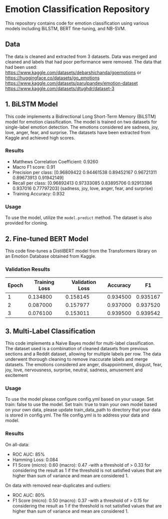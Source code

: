 # Emotion Classification Repository

This repository contains code for emotion classification using various models including BiLSTM, BERT fine-tuning, and NB-SVM.

## Data

The data is cleaned and extracted from 3 datasets. Data was merged and cleaned and labels that had poor performance were removed.
The data that had been used:
https://www.kaggle.com/datasets/debarshichanda/goemotions
or https://huggingface.co/datasets/go_emotions
https://www.kaggle.com/datasets/parulpandey/emotion-dataset
https://www.kaggle.com/datasets/dtughdr/dataset-3

## 1. BiLSTM Model

This code implements a Bidirectional Long Short-Term Memory (BiLSTM) model for emotion classification. The model is trained on two datasets for single-label emotion detection.
The emotions considered are sadness, joy, love, anger, fear, and surprise. The datasets have been extracted from Kaggle and achieved high scores.

### Results

- Matthews Correlation Coefficient: 0.9260
- Macro F1 score: 0.91
- Precision per class: [0.96809422 0.94461538 0.89452167 0.96721311 0.89673913 0.91942149]
- Recall per class: [0.96892413 0.97333085 0.83895706 0.92913386 0.937016 0.77797203] (sadness, joy, love, anger, fear, and surprise)
- Training Accuracy: 0.932

### Usage

To use the model, utilize the `model.predict` method. The dataset is also provided for cloning.

## 2. Fine-tuned BERT Model

This code fine-tunes a DistilBERT model from the Transformers library on an Emotion Database obtained from Kaggle.

### Validation Results

| Epoch | Training Loss | Validation Loss | Accuracy | F1       |
| ----- | ------------- | --------------- | -------- | -------- |
| 1     | 0.134800      | 0.158145        | 0.934500 | 0.935167 |
| 2     | 0.087000      | 0.157977        | 0.937000 | 0.937520 |
| 3     | 0.076100      | 0.153011        | 0.939500 | 0.939542 |

## 3. Multi-Label Classification

This code implements a Naive Bayes model for multi-label classification. The dataset used is a combination of cleaned datasets from previous sections and a Reddit dataset, allowing for multiple labels per row. The data underwent thorough cleaning to remove inaccurate labels and merge datasets.
The emotions considered are anger, disappointment, disgust, fear, joy, love, nervousness, surprise, neutral, sadness, amusement and excitement

### Usage

To use the model please configure config.yml based on your usage. Set train: false to use the model. Set train: true to train your own model based on your own data, please update train_data_path to directory that your data is stored in config.yml.
The file config.yml is to address your data and model.

### Results

On all-data:

- ROC AUC: 85%
- Hamming Loss: 0.084
- F1 Score (micro): 0.60 (macro): 0.47 -with a threshold of > 0.33 for considering the result as 1 if the threshold is not satisfied values that are higher than sum of variance and mean are considered 1.

On data with removed near-duplicates and outliers:

- ROC AUC: 80%
- F1 Score (micro): 0.50 (macro): 0.37 -with a threshold of > 0.15 for considering the result as 1 if the threshold is not satisfied values that are higher than sum of variance and mean are considered 1.
